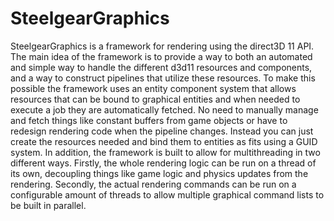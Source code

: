 # SteelgearGraphics

SteelgearGraphics is a framework for rendering using the direct3D 11 API. The main idea of the framework is to provide a way to both an automated and simple way to handle the different d3d11 resources and components, and a way to construct pipelines that utilize these resources. To make this possible the framework uses an entity component system that allows resources that can be bound to graphical entities and when needed to execute a job they are automatically fetched. No need to manually manage and fetch things like constant buffers from game objects or have to redesign rendering code when the pipeline changes. Instead you can just create the resources needed and bind them to entities as fits using a GUID system. In addition, the framework is built to allow for multithreading in two different ways. Firstly, the whole rendering logic can be run on a thread of its own, decoupling things like game logic and physics updates from the rendering. Secondly, the actual rendering commands can be run on a configurable amount of threads to allow multiple graphical command lists to be built in parallel.
